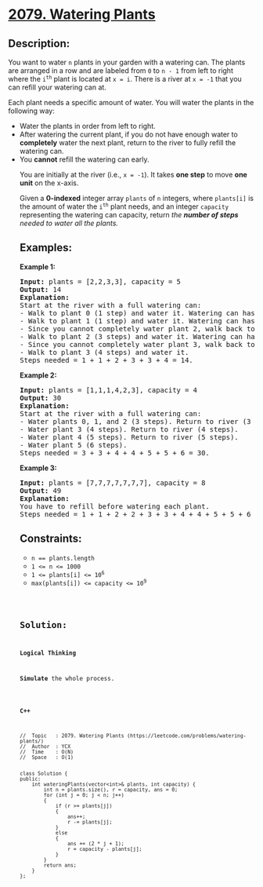 # [2079. Watering Plants](https://leetcode.com/problems/watering-plants/)


## Description:

<p>You want to water <code>n</code> plants in your garden with a watering can. The plants are arranged in a row and are labeled from <code>0</code> to <code>n - 1</code> from left to right where the <code>i<sup>th</sup></code> plant is located at <code>x = i</code>. There is a river at <code>x = -1</code> that you can refill your watering can at.</p>

<p>Each plant needs a specific amount of water. You will water the plants in the following way:</p>

<ul>
    <li>Water the plants in order from left to right.</li>
    <li>After watering the current plant, if you do not have enough water to <strong>completely</strong> water the next plant, return to the river to fully refill the watering can.</li>
    <li>You <strong>cannot</strong> refill the watering can early.</li>
<p>You are initially at the river (i.e., <code>x = -1</code>). It takes <strong>one step</strong> to move <strong>one unit</strong> on the x-axis.</p>

<p>Given a <strong>0-indexed</strong> integer array <code>plants</code> of <code>n</code> integers, where <code>plants[i]</code> is the amount of water the <code>i<sup>th</sup></code> plant needs, and an integer <code>capacity</code> representing the watering can capacity, return <em>the <strong>number of steps</strong> needed to water all the plants.</em></p>


## Examples:

<strong>Example 1:</strong>
<pre>
<strong>Input:</strong> plants = [2,2,3,3], capacity = 5
<strong>Output:</strong> 14
<strong>Explanation:</strong> 
Start at the river with a full watering can:
- Walk to plant 0 (1 step) and water it. Watering can has 3 units of water.
- Walk to plant 1 (1 step) and water it. Watering can has 1 unit of water.
- Since you cannot completely water plant 2, walk back to the river to refill (2 steps).
- Walk to plant 2 (3 steps) and water it. Watering can has 2 units of water.
- Since you cannot completely water plant 3, walk back to the river to refill (3 steps).
- Walk to plant 3 (4 steps) and water it.
Steps needed = 1 + 1 + 2 + 3 + 3 + 4 = 14.
</pre>

<strong>Example 2:</strong>
<pre>
<strong>Input:</strong> plants = [1,1,1,4,2,3], capacity = 4
<strong>Output:</strong> 30
<strong>Explanation:</strong> 
Start at the river with a full watering can:
- Water plants 0, 1, and 2 (3 steps). Return to river (3 steps).
- Water plant 3 (4 steps). Return to river (4 steps).
- Water plant 4 (5 steps). Return to river (5 steps).
- Water plant 5 (6 steps).
Steps needed = 3 + 3 + 4 + 4 + 5 + 5 + 6 = 30.
</pre>

<strong>Example 3:</strong>
<pre>
<strong>Input:</strong> plants = [7,7,7,7,7,7,7], capacity = 8
<strong>Output:</strong> 49
<strong>Explanation:</strong> 
You have to refill before watering each plant.
Steps needed = 1 + 1 + 2 + 2 + 3 + 3 + 4 + 4 + 5 + 5 + 6 + 6 + 7 = 49.
</pre>


## Constraints:

<ul>
  <li><code>n == plants.length</code></li>
  <li><code>1 &lt;= n &lt;= 1000</code></li>
  <li><code>1 &lt;= plants[i] &lt;= 10<sup>6</sup></code></li>
  <li><code>max(plants[i]) &lt;= capacity &lt;= 10<sup>9</sup></li>
</ul>


## Solution:

<strong>Logical Thinking</strong>
<p><strong>Simulate</strong> the whole process.</p>


<strong>C++</strong>

```
//  Topic   : 2079. Watering Plants (https://leetcode.com/problems/watering-plants/)
//  Author  : YCX
//  Time    : O(N)
//  Space   : O(1)


class Solution {
public:
    int wateringPlants(vector<int>& plants, int capacity) {
        int n = plants.size(), r = capacity, ans = 0;
        for (int j = 0; j < n; j++)
        {
            if (r >= plants[j])
            {
                ans++;
                r -= plants[j];
            }
            else
            {
                ans += (2 * j + 1);
                r = capacity - plants[j];
            }
        }
        return ans;
    }
};
```